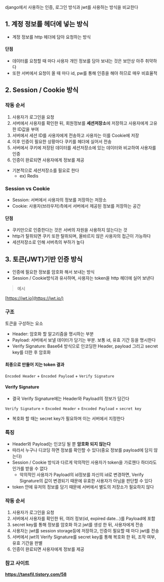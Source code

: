 django에서 사용하는 인증, 로그인 방식과 jwt를 사용하는 방식을 비교한다





## 1. 계정 정보를 헤더에 넣는 방식

- 계정 정보를 http 헤더에 담아 요청하는 방식



#### 단점

- 데이터를 요청할 때 마다 사용자 개인 정보를 담아 보내는 것은 보안상 아주 취약하다
- 또한 서버에서 요청이 올 때 마다 id, pw를 통해 인증을 해야 하므로 매우 비효율적





## 2. Session / Cookie 방식

### 작동 순서

1. 사용자가 로그인을 요청
2. 서버에서 사용자를 확인한 뒤, 회원정보를 **세션저장소**에 저장하고 사용자에게 고유한 ID값을 부여
3. 서버에서 세션 ID를 사용자에게 전송하고 사용자는 이를 Cookie에 저장
4. 이후 인증이 필요한 상황마다 쿠키를 헤더에 실어서 전송
5. 서버에서 쿠키에 저장된 데이터를 세션저장소에 있는 데이터와 비교하여 사용자를 인증
6. 인증이 완료되면 사용자에게 정보를 제공



- 기본적으로 세션저장소를 필요로 한다
  - ex) Redis



### Session vs Cookie

- Session: 서버에서 사용자의 정보를 저장하는 저장소
- Cookie: 사용자(브라우저)측에서 서버에서 제공된 정보를 저장하는 공간



#### 단점

- 쿠키만으로 인증한다는 것은 서버의 자원을 사용하지 않는다는 것
- http가 탈취되면 쿠키 또한 탈취되며, 올바르지 않은 사용자의 접근이 가능하다
- 세션저장소로 인해 서버측의 부하가 높다





## 3. 토큰(JWT)기반 인증 방식

- 인증에 필요한 정보를 암호화 해서 보내는 방식
- Session / Cookie방식과 유사하며, 사용자는 token을 http 헤더에 실어 보낸다



> 예시

[https://jwt.io](https://jwt.io/)



### 구조

토큰을 구성하는 요소

- Header: 암호화 할 알고리즘을 명시하는 부분
- Payload: 서버에서 보낼 데이터가 담기는 부분. 보통 id, 유효 기간 등을 명시한다
- Verify Signature: Base64 방식으로 인코딩한 Header, payload 그리고 secret key를 더한 후 암호화



#### 최종으로 만들어 지는 token 결과

`Encoded Header` + `Encoded Payload` + `Verify Signature`



#### Verify Signature

- 결국 Verify Signature에는 Header와 Payload의 정보가 담긴다

`Verify Signature` = `Encoded Header` + `Encoded Payload` + `secret key`

- 복호화 할 때는 secret key가 필요하며 이는 서버에서 지정한다



### 특징

- Header와 Payload는 인코딩 될 뿐 **암호화 되지 않는다**
- 따라서 누구나 디코딩 하면 정보를 확인할 수 있다(중요 정보를 payload에 담지 않는다)
- Session / Cookie 방식과 다르게 악의적인 사용자가 token을 가로챈다 하더라도 인가를 받을 수 없다
  - 악의적인 사용자가 Payload의 id정보를 자신의 id로 변경하면, Verify Signature의 값이 변경되기 때문에 유효한 사용자가 아님을 판단할 수 있다
- token 안에 유저의 정보를 담기 때문에 서버에서 별도의 저장소가 필요하지 않다



### 작동 순서

1. 사용자가 로그인을 요청
2. 서버에서 사용자를 확인한 뒤, 여러 정보(id, expired date...)를 Payload에 포함
3. secret key를 통해 정보를 암호화 하고 jwt를 생성 한 뒤, 사용자에게 전송
4. 사용자는 jwt를 session storage등에 저장하고, 인증이 필요할 때 마다 jwt를 전송
5. 서버에서 jwt의 Verify Signature를 secret key를 통해 복호화 한 뒤, 조작 여부, 유효 기간을 판별
6. 인증이 완료되면 사용자에게 정보를 제공









### 참고 사이트

**https://tansfil.tistory.com/58**